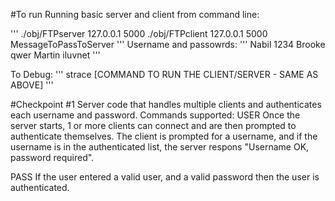 #To run
Running basic server and client from command line:

'''
./obj/FTPserver 127.0.0.1 5000
./obj/FTPclient 127.0.0.1 5000 MessageToPassToServer
'''
Username and passowrds:
'''
Nabil        1234
Brooke       qwer
Martin       iluvnet
'''

To Debug:
'''
strace [COMMAND TO RUN THE CLIENT/SERVER - SAME AS ABOVE]
'''


#Checkpoint #1
Server code that handles multiple clients and authenticates each username and password. 
Commands supported:
USER
Once the server starts, 1 or more clients can connect and are then prompted to authenticate themselves. The client is prompted for a username, and if the username is in the authenticated list, the server respons "Username OK, password required".

PASS
If the user entered a valid user, and a valid password then the user is authenticated. 

